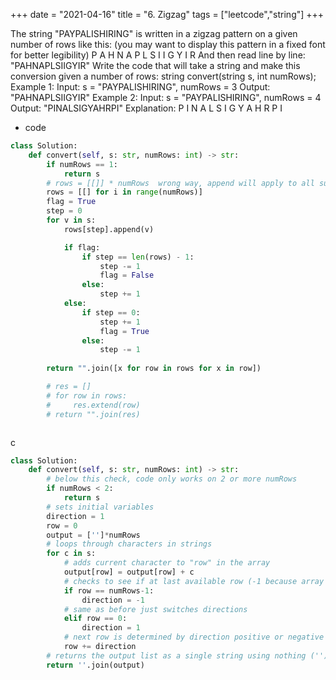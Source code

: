 +++
date = "2021-04-16"
title = "6. Zigzag"
tags = ["leetcode","string"]
+++


The string "PAYPALISHIRING" is written in a zigzag pattern on a given number of rows like this: (you may want to display this pattern in a fixed font for better legibility)
P A H N A P L S I I G Y I R 
And then read line by line: "PAHNAPLSIIGYIR"
Write the code that will take a string and make this conversion given a number of rows:
string convert(string s, int numRows);
Example 1:
Input: s = "PAYPALISHIRING", numRows = 3 Output: "PAHNAPLSIIGYIR" 
Example 2:
Input: s = "PAYPALISHIRING", numRows = 4 Output: "PINALSIGYAHRPI" Explanation: P I N A L S I G Y A H R P I

- code
```py
class Solution:
    def convert(self, s: str, numRows: int) -> str:
        if numRows == 1:
            return s
        # rows = [[]] * numRows  wrong way, append will apply to all sub-list
        rows = [[] for i in range(numRows)]
        flag = True
        step = 0
        for v in s:
            rows[step].append(v)

            if flag:
                if step == len(rows) - 1:
                    step -= 1
                    flag = False
                else:
                    step += 1
            else:
                if step == 0:
                    step += 1
                    flag = True
                else:
                    step -= 1
        
        return "".join([x for row in rows for x in row])

        # res = []
        # for row in rows:
        #     res.extend(row)
        # return "".join(res)



```
c
```py
class Solution:
    def convert(self, s: str, numRows: int) -> str:
		# below this check, code only works on 2 or more numRows
        if numRows < 2:
            return s
        # sets initial variables
        direction = 1
        row = 0
        output = ['']*numRows
        # loops through characters in strings
        for c in s:
            # adds current character to "row" in the array
            output[row] = output[row] + c
            # checks to see if at last available row (-1 because array starts at 0)
            if row == numRows-1:
                direction = -1
            # same as before just switches directions
            elif row == 0:
                direction = 1
            # next row is determined by direction positive or negative
            row += direction
        # returns the output list as a single string using nothing ('') as the "separator"
        return ''.join(output)
```
